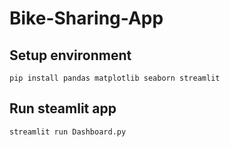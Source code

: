 # Bike-Sharing-App

## Setup environment
```
pip install pandas matplotlib seaborn streamlit
```

## Run steamlit app
```
streamlit run Dashboard.py
```

